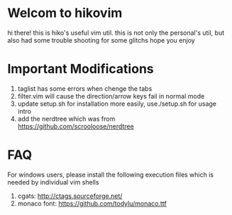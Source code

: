 # Welcom to hikovim

hi there! this is hiko's useful vim util.
this is not only the personal's util, but also had some trouble shooting for some glitchs
hope you enjoy

# Important Modifications

1. taglist has some errors when chenge the tabs
2. filter.vim will cause the direction/arrow keys fail in normal mode
3. update setup.sh for installation more easily, use./setup.sh for usage intro
4. add the nerdtree which was from https://github.com/scrooloose/nerdtree

# FAQ

For windows users, please install the following execution files which is needed by individual vim shells
 1. cgats: http://ctags.sourceforge.net/
 2. monaco font: https://github.com/todylu/monaco.ttf
